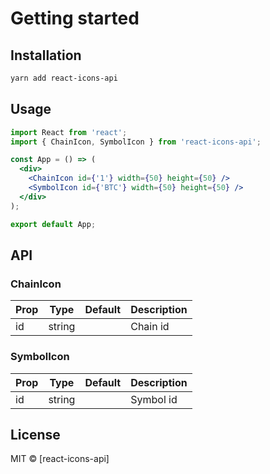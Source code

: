 # Getting started 

## Installation

```bash
yarn add react-icons-api
```

## Usage

```jsx
import React from 'react';
import { ChainIcon, SymbolIcon } from 'react-icons-api';

const App = () => (
  <div>
    <ChainIcon id={'1'} width={50} height={50} />
    <SymbolIcon id={'BTC'} width={50} height={50} />
  </div>
);

export default App;
```

## API

### ChainIcon

| Prop | Type | Default | Description |
| ---- | ---- | ------- | ----------- |
| id | string |  | Chain id  |

### SymbolIcon

| Prop | Type | Default | Description |
| ---- | ---- | ------- | ----------- |
| id | string |  | Symbol id  |

## License

MIT © [react-icons-api]

<!-- prettier-ignore-end -->